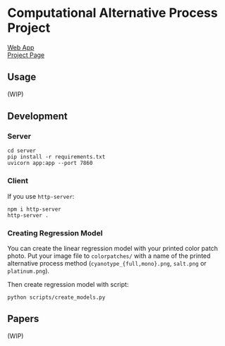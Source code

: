 # Computational Alternative Process Project

[Web App](https://digitalnaturegroup.github.io/computational-alternative-process/)  
[Project Page](https://digitalnature.slis.tsukuba.ac.jp/2023/06/give-life-back-to-alternative-process/)

## Usage

(WIP)

## Development

### Server

```shell
cd server
pip install -r requirements.txt
uvicorn app:app --port 7860
```

### Client

If you use `http-server`:

```shell
npm i http-server
http-server .
```

### Creating Regression Model

You can create the linear regression model with your printed color patch photo.
Put your image file to `colorpatches/` with a name of the printed alternative process method (`cyanotype_{full,mono}.png`, `salt.png` or `platinum.png`).

Then create regression model with script:

```shell
python scripts/create_models.py
```

## Papers

(WIP)
